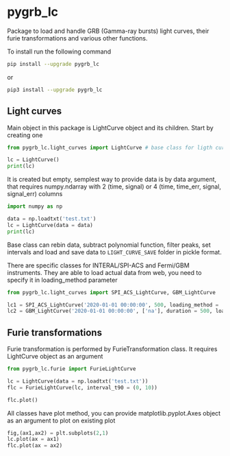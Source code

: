 # pygrb_lc
Package to load and handle GRB (Gamma-ray bursts) light curves, their furie transformations and various other functions.

To install run the following command

```bash
pip install --upgrade pygrb_lc
```
or
```bash
pip3 install --upgrade pygrb_lc
```

## Light curves

Main object in this package is LightCurve object and its children. Start by creating one
```python
from pygrb_lc.light_curves import LightCurve # base class for ligth curve

lc = LightCurve()
print(lc)
```
It is created but empty, semplest way to provide data is by data argument, that requires numpy.ndarray with 2 (time, signal) or 4 (time, time_err, signal, signal_err) columns
```python
import numpy as np

data = np.loadtxt('test.txt')
lc = LightCurve(data = data)
print(lc)
```

Base class can rebin data, subtract polynomial function, filter peaks, set intervals and load and save data to ```LIGHT_CURVE_SAVE``` folder in pickle format.

There are specific classes for INTERAL/SPI-ACS and Fermi/GBM instruments. They are able to load actual data from web, you need to specify it in loading_method parameter
```python
from pygrb_lc.light_curves import SPI_ACS_LightCurve, GBM_LightCurve

lc1 = SPI_ACS_LightCurve('2020-01-01 00:00:00', 500, loading_method = 'web')
lc2 = GBM_LightCurve('2020-01-01 00:00:00', ['na'], duration = 500, loading_method = 'web')
```
## Furie transformations

Furie transformation is performed by FurieTransformation class. It requires LightCurve object as an argument
```python
from pygrb_lc.furie import FurieLightCurve

lc = LightCurve(data = np.loadtxt('test.txt'))
flc = FurieLightCurve(lc, interval_t90 = (0, 10))

flc.plot()
```

All classes have plot method, you can provide matplotlib.pyplot.Axes object as an argument to plot on existing plot
```python
fig,(ax1,ax2) = plt.subplots(2,1)
lc.plot(ax = ax1)
flc.plot(ax = ax2)
```